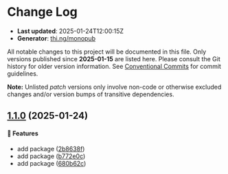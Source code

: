 # Change Log

- **Last updated**: 2025-01-24T12:00:15Z
- **Generator**: [thi.ng/monopub](https://thi.ng/monopub)

All notable changes to this project will be documented in this file.
Only versions published since **2025-01-15** are listed here.
Please consult the Git history for older version information.
See [Conventional Commits](https://conventionalcommits.org/) for commit guidelines.

**Note:** Unlisted _patch_ versions only involve non-code or otherwise excluded changes
and/or version bumps of transitive dependencies.

## [1.1.0](https://github.com/jackdbd/rapido/tree/@jackdbd/oauth2@1.1.0) (2025-01-24)

#### 🚀 Features

- add package ([2b8638f](https://github.com/jackdbd/rapido/commit/2b8638f))
- add package ([b772e0c](https://github.com/jackdbd/rapido/commit/b772e0c))
- add package ([680b62c](https://github.com/jackdbd/rapido/commit/680b62c))
